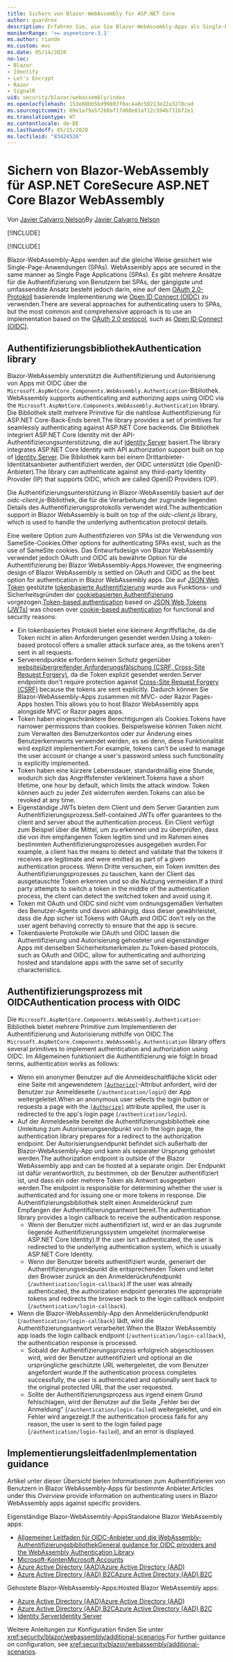 ```yaml
---
title: Sichern von Blazor-WebAssembly für ASP.NET Core
author: guardrex
description: Erfahren Sie, wie Sie Blazor-WebAssembly-Apps als Single-Page-Anwendungen (SPAs) sichern.
monikerRange: '>= aspnetcore-3.1'
ms.author: riande
ms.custom: mvc
ms.date: 05/14/2020
no-loc:
- Blazor
- Identity
- Let's Encrypt
- Razor
- SignalR
uid: security/blazor/webassembly/index
ms.openlocfilehash: 153e88bb5bd99803f0ac4a0c50213e22a3278cad
ms.sourcegitcommit: 69e1a79a572b0af17d08e81af12c594b7316f2e1
ms.translationtype: HT
ms.contentlocale: de-DE
ms.lasthandoff: 05/15/2020
ms.locfileid: "83424526"
---
```

# <a name="secure-aspnet-core-blazor-webassembly"></a><span data-ttu-id="ab617-103">Sichern von Blazor-WebAssembly für ASP.NET Core</span><span class="sxs-lookup"><span data-stu-id="ab617-103">Secure ASP.NET Core Blazor WebAssembly</span></span>

<span data-ttu-id="ab617-104">Von [Javier Calvarro Nelson](https://github.com/javiercn)</span><span class="sxs-lookup"><span data-stu-id="ab617-104">By [Javier Calvarro Nelson](https://github.com/javiercn)</span></span>

[!INCLUDE[](~/includes/blazorwasm-preview-notice.md)]

[!INCLUDE[](~/includes/blazorwasm-3.2-template-article-notice.md)]

Blazor<span data-ttu-id="ab617-105">-WebAssembly-Apps werden auf die gleiche Weise gesichert wie Single-Page-Anwendungen (SPAs).</span><span class="sxs-lookup"><span data-stu-id="ab617-105"> WebAssembly apps are secured in the same manner as Single Page Applications (SPAs).</span></span> <span data-ttu-id="ab617-106">Es gibt mehrere Ansätze für die Authentifizierung von Benutzern bei SPAs, der gängigste und umfassendste Ansatz besteht jedoch darin, eine auf dem [OAuth 2.0-Protokoll](https://oauth.net/) basierende Implementierung wie [Open ID Connect (OIDC)](https://openid.net/connect/) zu verwenden.</span><span class="sxs-lookup"><span data-stu-id="ab617-106">There are several approaches for authenticating users to SPAs, but the most common and comprehensive approach is to use an implementation based on the [OAuth 2.0 protocol](https://oauth.net/), such as [Open ID Connect (OIDC)](https://openid.net/connect/).</span></span>

## <a name="authentication-library"></a><span data-ttu-id="ab617-107">Authentifizierungsbibliothek</span><span class="sxs-lookup"><span data-stu-id="ab617-107">Authentication library</span></span>

Blazor<span data-ttu-id="ab617-108">-WebAssembly unterstützt die Authentifizierung und Autorisierung von Apps mit OIDC über die `Microsoft.AspNetCore.Components.WebAssembly.Authentication`-Bibliothek.</span><span class="sxs-lookup"><span data-stu-id="ab617-108"> WebAssembly supports authenticating and authorizing apps using OIDC via the `Microsoft.AspNetCore.Components.WebAssembly.Authentication` library.</span></span> <span data-ttu-id="ab617-109">Die Bibliothek stellt mehrere Primitive für die nahtlose Authentifizierung für ASP.NET Core-Back-Ends bereit.</span><span class="sxs-lookup"><span data-stu-id="ab617-109">The library provides a set of primitives for seamlessly authenticating against ASP.NET Core backends.</span></span> <span data-ttu-id="ab617-110">Die Bibliothek integriert ASP.NET Core Identity mit der API-Authentifizierungsunterstützung, die auf [Identity Server](https://identityserver.io/) basiert.</span><span class="sxs-lookup"><span data-stu-id="ab617-110">The library integrates ASP.NET Core Identity with API authorization support built on top of [Identity Server](https://identityserver.io/).</span></span> <span data-ttu-id="ab617-111">Die Bibliothek kann bei einem Drittanbieter-Identitätsanbieter authentifiziert werden, der OIDC unterstützt (die OpenID-Anbieter).</span><span class="sxs-lookup"><span data-stu-id="ab617-111">The library can authenticate against any third-party Identity Provider (IP) that supports OIDC, which are called OpenID Providers (OP).</span></span>

<span data-ttu-id="ab617-112">Die Authentifizierungsunterstützung in Blazor-WebAssembly basiert auf der *oidc-client.js*-Bibliothek, die für die Verarbeitung der zugrunde liegenden Details des Authentifizierungsprotokolls verwendet wird.</span><span class="sxs-lookup"><span data-stu-id="ab617-112">The authentication support in Blazor WebAssembly is built on top of the *oidc-client.js* library, which is used to handle the underlying authentication protocol details.</span></span>

<span data-ttu-id="ab617-113">Eine weitere Option zum Authentifizieren von SPAs ist die Verwendung von SameSite-Cookies.</span><span class="sxs-lookup"><span data-stu-id="ab617-113">Other options for authenticating SPAs exist, such as the use of SameSite cookies.</span></span> <span data-ttu-id="ab617-114">Das Entwurfsdesign von Blazor WebAssembly verwendet jedoch OAuth und OIDC als bewährte Option für die Authentifizierung bei Blazor WebAssembly-Apps.</span><span class="sxs-lookup"><span data-stu-id="ab617-114">However, the engineering design of Blazor WebAssembly is settled on OAuth and OIDC as the best option for authentication in Blazor WebAssembly apps.</span></span> <span data-ttu-id="ab617-115">Die auf [JSON Web Token](https://self-issued.info/docs/draft-ietf-oauth-json-web-token.html) gestützte [tokenbasierte Authentifizierung](xref:security/anti-request-forgery#token-based-authentication) wurde aus Funktions- und Sicherheitsgründen der [cookiebasierten Authentifizierung](xref:security/anti-request-forgery#cookie-based-authentication) vorgezogen.</span><span class="sxs-lookup"><span data-stu-id="ab617-115">[Token-based authentication](xref:security/anti-request-forgery#token-based-authentication) based on [JSON Web Tokens (JWTs)](https://self-issued.info/docs/draft-ietf-oauth-json-web-token.html) was chosen over [cookie-based authentication](xref:security/anti-request-forgery#cookie-based-authentication) for functional and security reasons:</span></span>

* <span data-ttu-id="ab617-116">Ein tokenbasiertes Protokoll bietet eine kleinere Angriffsfläche, da die Token nicht in allen Anforderungen gesendet werden.</span><span class="sxs-lookup"><span data-stu-id="ab617-116">Using a token-based protocol offers a smaller attack surface area, as the tokens aren't sent in all requests.</span></span>
* <span data-ttu-id="ab617-117">Serverendpunkte erfordern keinen Schutz gegenüber [websiteübergreifender Anforderungsfälschung (CSRF, Cross-Site Request Forgery)](xref:security/anti-request-forgery), da die Token explizit gesendet werden.</span><span class="sxs-lookup"><span data-stu-id="ab617-117">Server endpoints don't require protection against [Cross-Site Request Forgery (CSRF)](xref:security/anti-request-forgery) because the tokens are sent explicitly.</span></span> <span data-ttu-id="ab617-118">Dadurch können Sie Blazor-WebAssembly-Apps zusammen mit MVC- oder Razor Pages-Apps hosten.</span><span class="sxs-lookup"><span data-stu-id="ab617-118">This allows you to host Blazor WebAssembly apps alongside MVC or Razor pages apps.</span></span>
* <span data-ttu-id="ab617-119">Token haben eingeschränktere Berechtigungen als Cookies.</span><span class="sxs-lookup"><span data-stu-id="ab617-119">Tokens have narrower permissions than cookies.</span></span> <span data-ttu-id="ab617-120">Beispielsweise können Token nicht zum Verwalten des Benutzerkontos oder zur Änderung eines Benutzerkennworts verwendet werden, es sei denn, diese Funktionalität wird explizit implementiert.</span><span class="sxs-lookup"><span data-stu-id="ab617-120">For example, tokens can't be used to manage the user account or change a user's password unless such functionality is explicitly implemented.</span></span>
* <span data-ttu-id="ab617-121">Token haben eine kürzere Lebensdauer, standardmäßig eine Stunde, wodurch sich das Angriffsfenster verkleinert.</span><span class="sxs-lookup"><span data-stu-id="ab617-121">Tokens have a short lifetime, one hour by default, which limits the attack window.</span></span> <span data-ttu-id="ab617-122">Token können auch zu jeder Zeit widerrufen werden.</span><span class="sxs-lookup"><span data-stu-id="ab617-122">Tokens can also be revoked at any time.</span></span>
* <span data-ttu-id="ab617-123">Eigenständige JWTs bieten dem Client und dem Server Garantien zum Authentifizierungsprozess.</span><span class="sxs-lookup"><span data-stu-id="ab617-123">Self-contained JWTs offer guarantees to the client and server about the authentication process.</span></span> <span data-ttu-id="ab617-124">Ein Client verfügt zum Beispiel über die Mittel, um zu erkennen und zu überprüfen, dass die von ihm empfangenen Token legitim sind und im Rahmen eines bestimmten Authentifizierungsprozesses ausgegeben wurden.</span><span class="sxs-lookup"><span data-stu-id="ab617-124">For example, a client has the means to detect and validate that the tokens it receives are legitimate and were emitted as part of a given authentication process.</span></span> <span data-ttu-id="ab617-125">Wenn Dritte versuchen, ein Token inmitten des Authentifizierungsprozesses zu tauschen, kann der Client das ausgetauschte Token erkennen und so die Nutzung vermeiden.</span><span class="sxs-lookup"><span data-stu-id="ab617-125">If a third party attempts to switch a token in the middle of the authentication process, the client can detect the switched token and avoid using it.</span></span>
* <span data-ttu-id="ab617-126">Token mit OAuth und OIDC sind nicht vom ordnungsgemäßen Verhalten des Benutzer-Agents und davon abhängig, dass dieser gewährleistet, dass die App sicher ist.</span><span class="sxs-lookup"><span data-stu-id="ab617-126">Tokens with OAuth and OIDC don't rely on the user agent behaving correctly to ensure that the app is secure.</span></span>
* <span data-ttu-id="ab617-127">Tokenbasierte Protokolle wie OAuth und OIDC lassen die Authentifizierung und Autorisierung gehosteter und eigenständiger Apps mit denselben Sicherheitsmerkmalen zu.</span><span class="sxs-lookup"><span data-stu-id="ab617-127">Token-based protocols, such as OAuth and OIDC, allow for authenticating and authorizing hosted and standalone apps with the same set of security characteristics.</span></span>

## <a name="authentication-process-with-oidc"></a><span data-ttu-id="ab617-128">Authentifizierungsprozess mit OIDC</span><span class="sxs-lookup"><span data-stu-id="ab617-128">Authentication process with OIDC</span></span>

<span data-ttu-id="ab617-129">Die `Microsoft.AspNetCore.Components.WebAssembly.Authentication`-Bibliothek bietet mehrere Primitive zum Implementieren der Authentifizierung und Autorisierung mithilfe von OIDC.</span><span class="sxs-lookup"><span data-stu-id="ab617-129">The `Microsoft.AspNetCore.Components.WebAssembly.Authentication` library offers several primitives to implement authentication and authorization using OIDC.</span></span> <span data-ttu-id="ab617-130">Im Allgemeinen funktioniert die Authentifizierung wie folgt:</span><span class="sxs-lookup"><span data-stu-id="ab617-130">In broad terms, authentication works as follows:</span></span>

* <span data-ttu-id="ab617-131">Wenn ein anonymer Benutzer auf die Anmeldeschaltfläche klickt oder eine Seite mit angewendetem [`[Authorize]`](xref:Microsoft.AspNetCore.Authorization.AuthorizeAttribute)-Attribut anfordert, wird der Benutzer zur Anmeldeseite (`/authentication/login`) der App weitergeleitet.</span><span class="sxs-lookup"><span data-stu-id="ab617-131">When an anonymous user selects the login button or requests a page with the [`[Authorize]`](xref:Microsoft.AspNetCore.Authorization.AuthorizeAttribute) attribute applied, the user is redirected to the app's login page (`/authentication/login`).</span></span>
* <span data-ttu-id="ab617-132">Auf der Anmeldeseite bereitet die Authentifizierungsbibliothek eine Umleitung zum Autorisierungsendpunkt vor.</span><span class="sxs-lookup"><span data-stu-id="ab617-132">In the login page, the authentication library prepares for a redirect to the authorization endpoint.</span></span> <span data-ttu-id="ab617-133">Der Autorisierungsendpunkt befindet sich außerhalb der Blazor-WebAssembly-App und kann als separater Ursprung gehostet werden.</span><span class="sxs-lookup"><span data-stu-id="ab617-133">The authorization endpoint is outside of the Blazor WebAssembly app and can be hosted at a separate origin.</span></span> <span data-ttu-id="ab617-134">Der Endpunkt ist dafür verantwortlich, zu bestimmen, ob der Benutzer authentifiziert ist, und dass ein oder mehrere Token als Antwort ausgegeben werden.</span><span class="sxs-lookup"><span data-stu-id="ab617-134">The endpoint is responsible for determining whether the user is authenticated and for issuing one or more tokens in response.</span></span> <span data-ttu-id="ab617-135">Die Authentifizierungsbibliothek stellt einen Anmelderückruf zum Empfangen der Authentifizierungsantwort bereit.</span><span class="sxs-lookup"><span data-stu-id="ab617-135">The authentication library provides a login callback to receive the authentication response.</span></span>
  * <span data-ttu-id="ab617-136">Wenn der Benutzer nicht authentifiziert ist, wird er an das zugrunde liegende Authentifizierungssystem umgeleitet (normalerweise ASP.NET Core Identity).</span><span class="sxs-lookup"><span data-stu-id="ab617-136">If the user isn't authenticated, the user is redirected to the underlying authentication system, which is usually ASP.NET Core Identity.</span></span>
  * <span data-ttu-id="ab617-137">Wenn der Benutzer bereits authentifiziert wurde, generiert der Authentifizierungsendpunkt die entsprechenden Token und leitet den Browser zurück an den Anmelderückrufendpunkt (`/authentication/login-callback`).</span><span class="sxs-lookup"><span data-stu-id="ab617-137">If the user was already authenticated, the authorization endpoint generates the appropriate tokens and redirects the browser back to the login callback endpoint (`/authentication/login-callback`).</span></span>
* <span data-ttu-id="ab617-138">Wenn die Blazor-WebAssembly-App den Anmelderückrufendpunkt (`/authentication/login-callback`) lädt, wird die Authentifizierungsantwort verarbeitet.</span><span class="sxs-lookup"><span data-stu-id="ab617-138">When the Blazor WebAssembly app loads the login callback endpoint (`/authentication/login-callback`), the authentication response is processed.</span></span>
  * <span data-ttu-id="ab617-139">Sobald der Authentifizierungsprozess erfolgreich abgeschlossen wird, wird der Benutzer authentifiziert und optional an die ursprüngliche geschützte URL weitergeleitet, die vom Benutzer angefordert wurde.</span><span class="sxs-lookup"><span data-stu-id="ab617-139">If the authentication process completes successfully, the user is authenticated and optionally sent back to the original protected URL that the user requested.</span></span>
  * <span data-ttu-id="ab617-140">Sollte der Authentifizierungsprozess aus irgend einem Grund fehlschlagen, wird der Benutzer auf die Seite „Fehler bei der Anmeldung“ (`/authentication/login-failed`) weitergeleitet, und ein Fehler wird angezeigt.</span><span class="sxs-lookup"><span data-stu-id="ab617-140">If the authentication process fails for any reason, the user is sent to the login failed page (`/authentication/login-failed`), and an error is displayed.</span></span>
  
## <a name="implementation-guidance"></a><span data-ttu-id="ab617-141">Implementierungsleitfaden</span><span class="sxs-lookup"><span data-stu-id="ab617-141">Implementation guidance</span></span>

<span data-ttu-id="ab617-142">Artikel unter dieser *Übersicht* bieten Informationen zum Authentifizieren von Benutzern in Blazor WebAssembly-Apps für bestimmte Anbieter.</span><span class="sxs-lookup"><span data-stu-id="ab617-142">Articles under this *Overview* provide information on authenticating users in Blazor WebAssembly apps against specific providers.</span></span>

<span data-ttu-id="ab617-143">Eigenständige Blazor-WebAssembly-Apps</span><span class="sxs-lookup"><span data-stu-id="ab617-143">Standalone Blazor WebAssembly apps:</span></span>

* [<span data-ttu-id="ab617-144">Allgemeiner Leitfaden für OIDC-Anbieter und die WebAssembly-Authentifizierungsbibliothek</span><span class="sxs-lookup"><span data-stu-id="ab617-144">General guidance for OIDC providers and the WebAssembly Authentication Library</span></span>](xref:security/blazor/webassembly/standalone-with-authentication-library)
* [<span data-ttu-id="ab617-145">Microsoft-Konten</span><span class="sxs-lookup"><span data-stu-id="ab617-145">Microsoft Accounts</span></span>](xref:security/blazor/webassembly/standalone-with-microsoft-accounts)
* [<span data-ttu-id="ab617-146">Azure Active Directory (AAD)</span><span class="sxs-lookup"><span data-stu-id="ab617-146">Azure Active Directory (AAD)</span></span>](xref:security/blazor/webassembly/standalone-with-azure-active-directory)
* [<span data-ttu-id="ab617-147">Azure Active Directory (AAD) B2C</span><span class="sxs-lookup"><span data-stu-id="ab617-147">Azure Active Directory (AAD) B2C</span></span>](xref:security/blazor/webassembly/standalone-with-azure-active-directory-b2c)

<span data-ttu-id="ab617-148">Gehostete Blazor-WebAssembly-Apps:</span><span class="sxs-lookup"><span data-stu-id="ab617-148">Hosted Blazor WebAssembly apps:</span></span>

* [<span data-ttu-id="ab617-149">Azure Active Directory (AAD)</span><span class="sxs-lookup"><span data-stu-id="ab617-149">Azure Active Directory (AAD)</span></span>](xref:security/blazor/webassembly/hosted-with-azure-active-directory)
* [<span data-ttu-id="ab617-150">Azure Active Directory (AAD) B2C</span><span class="sxs-lookup"><span data-stu-id="ab617-150">Azure Active Directory (AAD) B2C</span></span>](xref:security/blazor/webassembly/hosted-with-azure-active-directory-b2c)
* <span data-ttu-id="ab617-151">[Identity Server](xref:security/blazor/webassembly/hosted-with-identity-server)</span><span class="sxs-lookup"><span data-stu-id="ab617-151">[Identity Server](xref:security/blazor/webassembly/hosted-with-identity-server)</span></span>

<span data-ttu-id="ab617-152">Weitere Anleitungen zur Konfiguration finden Sie unter <xref:security/blazor/webassembly/additional-scenarios>.</span><span class="sxs-lookup"><span data-stu-id="ab617-152">For further guidance on configuration, see <xref:security/blazor/webassembly/additional-scenarios>.</span></span>
